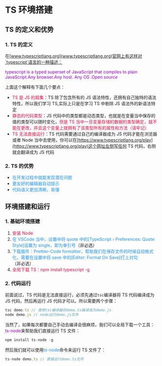 # TS 环境搭建

## TS 的定义和优势

### 1. TS 的定义

在[www.typescriptlang.org](www.typescriptlang.org)官网上有这样对`typescript`语言的一种描述：

<font color=#9400D3>typescript is a typed superset of JavaScript that compiles to plain JavaScript.Any browser.Any host. Any OS .Open source</font>

上面这个解释有下面几个要点：

- <font color=#DD1144>TS 是 JS 的超集</font>：TS 除了包含所有的 JS 语法特性，还拥有自己独特的语法特性，所以我们学习 TS,实际上只是在学习 TS 中剔除 JS 语法外的新语法特定
- <font color=#DD1144>静态的代码类型</font>：JS 代码中的类型都是动态类型，也就是在变量当中保存的值的类型可以随时变化，<font color=#DD1144>但是 TS 当中一旦变量存储的数据的类型确定，就不能在更改，并且这个变量上就拥有了该类型所有的属性和方法（请牢记）</font>
- <font color=#DD1144>TS 无法直接运行</font>：TS 代码需要通过自己的编译器成为 JS 代码才能在浏览器或者 Node 当中去使用，你可以在[https://www.typescriptlang.org/play](https://www.typescriptlang.org/play)这个网址左侧写任何 TS 代码，右侧就会翻译成为 JS 代码

### 2. TS 的优势

- <font color=#1E90FF>在开发过程中就能发现潜在问题</font>
- <font color=#1E90FF>更友好的编辑器自动提示</font>
- <font color=#1E90FF>代码语义更加清晰，易懂</font>

## 环境搭建和运行

### 1. 基础环境搭建

1. <font color=#DD1144>安装 Node</font>
2. <font color=#1E90FF>在 VSCode 当中，设置中将 quote 中的[TypeScript › Preferences: Quote Style]设置为 single，即为单引号</font>（非必选）
3. <font color=#1E90FF>下载插件：Prettier-Code formatter，帮助我们在保存文件的时候自动格式化，需要在设置中将 save 中的[Editor: Format On Save]打上对勾</font>（非必选）
4. <font color=#DD1144>全局下载 TS：npm install typescript -g</font>

### 2. 代码运行

前面说过，TS 代码是无法直接运行，必须先通过`tsc`编译器将 TS 代码编译成为 JS 代码，然后再运行 JS 代码才可以。所以需要两个步骤：

```javascript
tsc demo.ts // 使用tsc编译器将demo.ts编译成为demo.js
node demo.js // node运行demo.js文件
```

当然了，如果每次都要自己手动去编译会很麻烦，我们可以全局下载一个工具：<font color=#9400D3>ts-node</font>来帮助我们直接运行 TS 文件：

```javascript
npm install ts-node -g
```

然后我们就可以使用<font color=#1E90FF>ts-node</font>命令来运行 TS 文件了：

```javascript
ts-node demo.ts // 直接运行demo.ts文件
```
